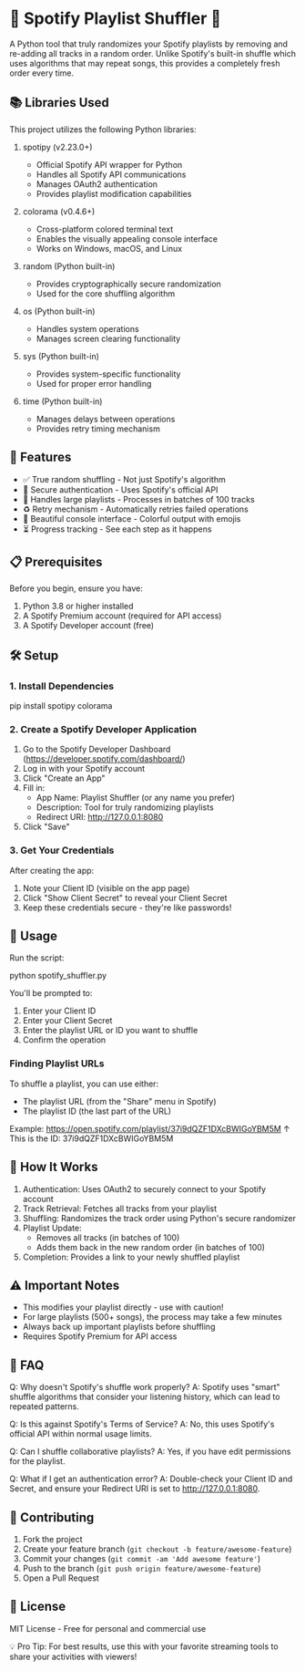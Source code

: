 # 🎵 Spotify Playlist Shuffler 🔀

A Python tool that truly randomizes your Spotify playlists by removing and re-adding all tracks in a random order. Unlike Spotify's built-in shuffle which uses algorithms that may repeat songs, this provides a completely fresh order every time.

## 📚 Libraries Used

This project utilizes the following Python libraries:

1. spotipy (v2.23.0+)
   - Official Spotify API wrapper for Python
   - Handles all Spotify API communications
   - Manages OAuth2 authentication
   - Provides playlist modification capabilities

2. colorama (v0.4.6+)
   - Cross-platform colored terminal text
   - Enables the visually appealing console interface
   - Works on Windows, macOS, and Linux

3. random (Python built-in)
   - Provides cryptographically secure randomization
   - Used for the core shuffling algorithm

4. os (Python built-in)
   - Handles system operations
   - Manages screen clearing functionality

5. sys (Python built-in)
   - Provides system-specific functionality
   - Used for proper error handling

6. time (Python built-in)
   - Manages delays between operations
   - Provides retry timing mechanism

## 🌟 Features

- ✅ True random shuffling - Not just Spotify's algorithm
- 🔐 Secure authentication - Uses Spotify's official API
- 🚀 Handles large playlists - Processes in batches of 100 tracks
- ♻️ Retry mechanism - Automatically retries failed operations
- 🎨 Beautiful console interface - Colorful output with emojis
- ⏳ Progress tracking - See each step as it happens

## 📋 Prerequisites

Before you begin, ensure you have:

1. Python 3.8 or higher installed
2. A Spotify Premium account (required for API access)
3. A Spotify Developer account (free)

## 🛠️ Setup

### 1. Install Dependencies

pip install spotipy colorama

### 2. Create a Spotify Developer Application

1. Go to the Spotify Developer Dashboard (https://developer.spotify.com/dashboard/)
2. Log in with your Spotify account
3. Click "Create an App"
4. Fill in:
   - App Name: Playlist Shuffler (or any name you prefer)
   - Description: Tool for truly randomizing playlists
   - Redirect URI: http://127.0.0.1:8080
5. Click "Save"

### 3. Get Your Credentials

After creating the app:
1. Note your Client ID (visible on the app page)
2. Click "Show Client Secret" to reveal your Client Secret
3. Keep these credentials secure - they're like passwords!

## 🚀 Usage

Run the script:

python spotify_shuffler.py

You'll be prompted to:
1. Enter your Client ID
2. Enter your Client Secret
3. Enter the playlist URL or ID you want to shuffle
4. Confirm the operation

### Finding Playlist URLs

To shuffle a playlist, you can use either:
- The playlist URL (from the "Share" menu in Spotify)
- The playlist ID (the last part of the URL)

Example:
https://open.spotify.com/playlist/37i9dQZF1DXcBWIGoYBM5M
                          ↑ This is the ID: 37i9dQZF1DXcBWIGoYBM5M

## 🔧 How It Works

1. Authentication: Uses OAuth2 to securely connect to your Spotify account
2. Track Retrieval: Fetches all tracks from your playlist
3. Shuffling: Randomizes the track order using Python's secure randomizer
4. Playlist Update:
   - Removes all tracks (in batches of 100)
   - Adds them back in the new random order (in batches of 100)
5. Completion: Provides a link to your newly shuffled playlist

## ⚠️ Important Notes

- This modifies your playlist directly - use with caution!
- For large playlists (500+ songs), the process may take a few minutes
- Always back up important playlists before shuffling
- Requires Spotify Premium for API access

## 🤔 FAQ

Q: Why doesn't Spotify's shuffle work properly?
A: Spotify uses "smart" shuffle algorithms that consider your listening history, which can lead to repeated patterns.

Q: Is this against Spotify's Terms of Service?
A: No, this uses Spotify's official API within normal usage limits.

Q: Can I shuffle collaborative playlists?
A: Yes, if you have edit permissions for the playlist.

Q: What if I get an authentication error?
A: Double-check your Client ID and Secret, and ensure your Redirect URI is set to http://127.0.0.1:8080.

## 🤝 Contributing

1. Fork the project
2. Create your feature branch (`git checkout -b feature/awesome-feature`)
3. Commit your changes (`git commit -am 'Add awesome feature'`)
4. Push to the branch (`git push origin feature/awesome-feature`)
5. Open a Pull Request

## 📜 License

MIT License - Free for personal and commercial use

💡 Pro Tip: For best results, use this with your favorite streaming tools to share your activities with viewers!
